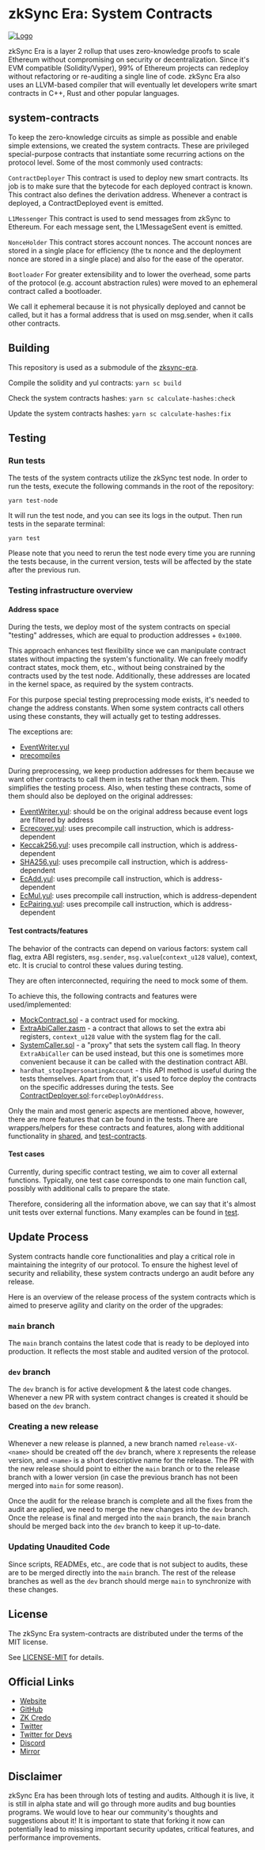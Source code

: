 # zkSync Era: System Contracts

[![Logo](../eraLogo.svg)](https://zksync.io/)

zkSync Era is a layer 2 rollup that uses zero-knowledge proofs to scale Ethereum without compromising on security or
decentralization. Since it's EVM compatible (Solidity/Vyper), 99% of Ethereum projects can redeploy without refactoring
or re-auditing a single line of code. zkSync Era also uses an LLVM-based compiler that will eventually let developers
write smart contracts in C++, Rust and other popular languages.

## system-contracts

To keep the zero-knowledge circuits as simple as possible and enable simple extensions, we created the system contracts.
These are privileged special-purpose contracts that instantiate some recurring actions on the protocol level. Some of
the most commonly used contracts:

`ContractDeployer` This contract is used to deploy new smart contracts. Its job is to make sure that the bytecode for
each deployed contract is known. This contract also defines the derivation address. Whenever a contract is deployed, a
ContractDeployed event is emitted.

`L1Messenger` This contract is used to send messages from zkSync to Ethereum. For each message sent, the L1MessageSent
event is emitted.

`NonceHolder` This contract stores account nonces. The account nonces are stored in a single place for efficiency (the
tx nonce and the deployment nonce are stored in a single place) and also for the ease of the operator.

`Bootloader` For greater extensibility and to lower the overhead, some parts of the protocol (e.g. account abstraction
rules) were moved to an ephemeral contract called a bootloader.

We call it ephemeral because it is not physically deployed and cannot be called, but it has a formal address that is
used on msg.sender, when it calls other contracts.

## Building

This repository is used as a submodule of the [zksync-era](https://github.com/matter-labs/zksync-era).

Compile the solidity and yul contracts: `yarn sc build`

Check the system contracts hashes: `yarn sc calculate-hashes:check`

Update the system contracts hashes: `yarn sc calculate-hashes:fix`

## Testing

### Run tests

The tests of the system contracts utilize the zkSync test node. In order to run the tests, execute the following commands in the root of the repository:

```
yarn test-node
```

It will run the test node, and you can see its logs in the output.
Then run tests in the separate terminal:

```
yarn test
```

Please note that you need to rerun the test node every time you are running the tests because, in the current version, tests will be affected by the state after the previous run.

### Testing infrastructure overview

#### Address space

During the tests, we deploy most of the system contracts on special "testing" addresses, which are equal to production addresses + `0x1000`.

This approach enhances test flexibility since we can manipulate contract states without impacting the system's functionality.
We can freely modify contract states, mock them, etc., without being constrained by the contracts used by the test node.
Additionally, these addresses are located in the kernel space, as required by the system contracts.

For this purpose special testing preprocessing mode exists, it's needed to change the address constants.
When some system contracts call others using these constants, they will actually get to testing addresses.

The exceptions are:

- [EventWriter.yul](contracts%2FEventWriter.yul)
- [precompiles](contracts%2Fprecompiles)

During preprocessing, we keep production addresses for them because we want other contracts to call them in tests rather than mock them. This simplifies the testing process.
Also, when testing these contracts, some of them should also be deployed on the original addresses:

- [EventWriter.yul](contracts%2FEventWriter.yul): should be on the original address because event logs are filtered by address
- [Ecrecover.yul](contracts%2Fprecompiles%2FEcrecover.yul): uses precompile call instruction, which is address-dependent
- [Keccak256.yul](contracts%2Fprecompiles%2FKeccak256.yul): uses precompile call instruction, which is address-dependent
- [SHA256.yul](contracts%2Fprecompiles%2FSHA256.yul): uses precompile call instruction, which is address-dependent
- [EcAdd.yul](contracts%2Fprecompiles%EcAdd.yul): uses precompile call instruction, which is address-dependent
- [EcMul.yul](contracts%2Fprecompiles%EcMul.yul): uses precompile call instruction, which is address-dependent
- [EcPairing.yul](contracts%2Fprecompiles%EcPairing.yul): uses precompile call instruction, which is address-dependent

#### Test contracts/features

The behavior of the contracts can depend on various factors: system call flag, extra ABI registers, `msg.sender`, `msg.value`(`context_u128` value), context, etc.
It is crucial to control these values during testing.

They are often interconnected, requiring the need to mock some of them.

To achieve this, the following contracts and features were used/implemented:

- [MockContract.sol](contracts%2Ftest-contracts%2FMockContract.sol) - a contract used for mocking.
- [ExtraAbiCaller.zasm](contracts%2Ftest-contracts%2FExtraAbiCaller.zasm) - a contract that allows to set the extra abi registers, `context_u128` value with the system flag for the call.
- [SystemCaller.sol](contracts%2Ftest-contracts%2FSystemCaller.sol) - a "proxy" that sets the system call flag.
  In theory `ExtraAbiCaller` can be used instead, but this one is sometimes more convenient because it can be called with the destination contract ABI.
- `hardhat_stopImpersonatingAccount` - this API method is useful during the tests themselves.
  Apart from that, it's used to force deploy the contracts on the specific addresses during the tests. See [ContractDeployer.sol](contracts%2FContractDeployer.sol):`forceDeployOnAddress`.

Only the main and most generic aspects are mentioned above, however, there are more features that can be found in the tests.
There are wrappers/helpers for these contracts and features, along with additional functionality in [shared](test%2Fshared), and [test-contracts](contracts%2Ftest-contracts).

#### Test cases

Currently, during specific contract testing, we aim to cover all external functions.
Typically, one test case corresponds to one main function call, possibly with additional calls to prepare the state.

Therefore, considering all the information above, we can say that it's almost unit tests over external functions.
Many examples can be found in [test](test).

## Update Process

System contracts handle core functionalities and play a critical role in maintaining the integrity of our protocol. To
ensure the highest level of security and reliability, these system contracts undergo an audit before any release.

Here is an overview of the release process of the system contracts which is aimed to preserve agility and clarity on the
order of the upgrades:

### `main` branch

The `main` branch contains the latest code that is ready to be deployed into production. It reflects the most stable and
audited version of the protocol.

### `dev` branch

The `dev` branch is for active development & the latest code changes. Whenever a new PR with system contract changes is
created it should be based on the `dev` branch.

### Creating a new release

Whenever a new release is planned, a new branch named `release-vX-<name>` should be created off the `dev` branch, where
`X` represents the release version, and `<name>` is a short descriptive name for the release. The PR with the new
release should point to either the `main` branch or to the release branch with a lower version (in case the previous
branch has not been merged into `main` for some reason).

Once the audit for the release branch is complete and all the fixes from the audit are applied, we need to merge the new
changes into the `dev` branch. Once the release is final and merged into the `main` branch, the `main` branch should be
merged back into the `dev` branch to keep it up-to-date.

### Updating Unaudited Code

Since scripts, READMEs, etc., are code that is not subject to audits, these are to be merged directly into the `main`
branch. The rest of the release branches as well as the `dev` branch should merge `main` to synchronize with these
changes.

## License

The zkSync Era system-contracts are distributed under the terms of the MIT license.

See [LICENSE-MIT](LICENSE-MIT) for details.

## Official Links

- [Website](https://zksync.io/)
- [GitHub](https://github.com/matter-labs)
- [ZK Credo](https://github.com/zksync/credo)
- [Twitter](https://twitter.com/zksync)
- [Twitter for Devs](https://twitter.com/zkSyncDevs)
- [Discord](https://join.zksync.dev/)
- [Mirror](https://zksync.mirror.xyz/)

## Disclaimer

zkSync Era has been through lots of testing and audits. Although it is live, it is still in alpha state and will go
through more audits and bug bounties programs. We would love to hear our community's thoughts and suggestions about it!
It is important to state that forking it now can potentially lead to missing important security updates, critical
features, and performance improvements.
